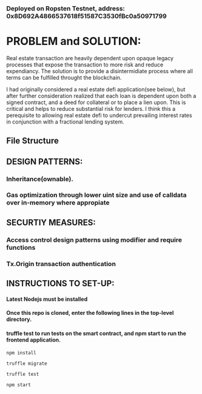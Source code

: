### Deployed on Ropsten Testnet, address: 0x8D692A4866537618f51587C3530fBc0a50971799

# PROBLEM and SOLUTION:

Real estate transaction are heavily dependent upon opaque legacy processes that expose the transaction to more risk and reduce expendiancy.
The solution is to provide a disintermidiate process where all terms can be fulfilled throught the blockchain.

I had originally considered a real estate defi application(see below), but after further consideration realized that each loan is dependent upon 
both a signed contract, and a deed for collateral or to place a lien upon. This is critical and helps to reduce substantial risk for lenders. I think this a perequisite to allowing real estate defi to undercut prevailing interest rates in conjunction with a fractional lending system.


## File Structure



## DESIGN PATTERNS:

### Inheritance(ownable).
### Gas optimization through lower uint size and use of calldata over in-memory where appropiate




## SECURTIY MEASURES:

### Access control design patterns using modifier and require functions
### Tx.Origin transaction authentication




## INSTRUCTIONS TO SET-UP:


#### Latest Nodejs must be installed
#### Once this repo is cloned, enter the following lines in the top-level directory.
#### truffle test to run tests on the smart contract, and npm start to run the frontend application.

``` 
npm install

truffle migrate

truffle test

npm start

```
